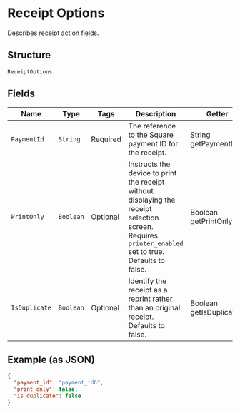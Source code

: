 
# Receipt Options

Describes receipt action fields.

## Structure

`ReceiptOptions`

## Fields

| Name | Type | Tags | Description | Getter |
|  --- | --- | --- | --- | --- |
| `PaymentId` | `String` | Required | The reference to the Square payment ID for the receipt. | String getPaymentId() |
| `PrintOnly` | `Boolean` | Optional | Instructs the device to print the receipt without displaying the receipt selection screen.<br>Requires `printer_enabled` set to true.<br>Defaults to false. | Boolean getPrintOnly() |
| `IsDuplicate` | `Boolean` | Optional | Identify the receipt as a reprint rather than an original receipt.<br>Defaults to false. | Boolean getIsDuplicate() |

## Example (as JSON)

```json
{
  "payment_id": "payment_id6",
  "print_only": false,
  "is_duplicate": false
}
```

